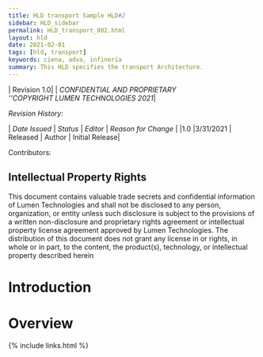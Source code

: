 ```yaml
---
title: HLD transport Sample HLD#2
sidebar: HLD_sidebar
permalink: HLD_transport_002.html
layout: hld
date: 2021-02-01
tags: [hld, transport]
keywords: ciena, adva, infineria
summary: This HLD specifies the transport Architecture.
---
```


|  Revision 1.0|
| *CONFIDENTIAL AND PROPRIETARY<br> ''COPYRIGHT LUMEN TECHNOLOGIES 2021*|


*Revision History:*

| *Date Issued* | *Status* | *Editor* | *Reason for Change* |
|1.0 |3/31/2021 | Released | Author | Initial Release|

 Contributors:

## Intellectual Property Rights

This document contains valuable trade secrets and confidential information of Lumen Technologies and shall not be disclosed to any person, organization, or entity unless such disclosure is subject to the provisions of a written non-disclosure and proprietary rights agreement or intellectual property license agreement approved by Lumen Technologies. The distribution of this document does not grant any license in or rights, in whole or in part, to the content, the product(s), technology, or intellectual property described herein

# Introduction

# Overview


{% include links.html %}
